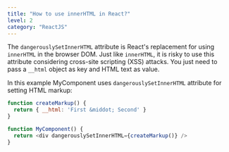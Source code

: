 ```yaml
---
title: "How to use innerHTML in React?"
level: 2
category: "ReactJS"
---
```


The ```dangerouslySetInnerHTML``` attribute is React's replacement for using ```innerHTML``` in the browser DOM. Just like ```innerHTML```, it is risky to use this attribute considering cross-site scripting (XSS) attacks. You just need to pass a ```__html``` object as key and HTML text as value.

In this example MyComponent uses ```dangerouslySetInnerHTML``` attribute for setting HTML markup:
```js
function createMarkup() {
  return { __html: 'First &middot; Second' }
}

function MyComponent() {
  return <div dangerouslySetInnerHTML={createMarkup()} />
}
```